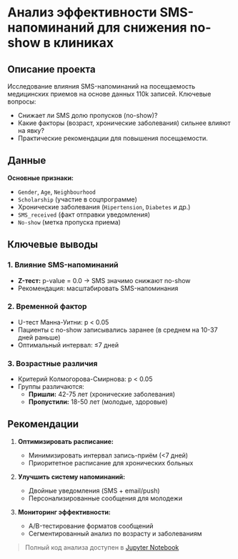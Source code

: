 # Анализ эффективности SMS-напоминаний для снижения no-show в клиниках

## Описание проекта
Исследование влияния SMS-напоминаний на посещаемость медицинских приемов на основе данных 110k записей. Ключевые вопросы:
- Снижает ли SMS долю пропусков (no-show)?
- Какие факторы (возраст, хронические заболевания) сильнее влияют на явку?
- Практические рекомендации для повышения посещаемости.

## Данные
**Основные признаки:**
- `Gender`, `Age`, `Neighbourhood`
- `Scholarship` (участие в соцпрограмме)
- Хронические заболевания (`Hipertension`, `Diabetes` и др.)
- `SMS_received` (факт отправки уведомления)
- `No-show` (метка пропуска приема)

## Ключевые выводы

### 1. Влияние SMS-напоминаний
- **Z-тест:** p-value = 0.0 → SMS значимо снижают no-show
- Рекомендация: масштабировать SMS-напоминания

### 2. Временной фактор
- U-тест Манна-Уитни: p < 0.05
- Пациенты с no-show записывались заранее (в среднем на 10-37 дней раньше)
- Оптимальный интервал: ≤7 дней

### 3. Возрастные различия
- Критерий Колмогорова-Смирнова: p < 0.05
- Группы различаются:
  - **Пришли:** 42-75 лет (хронические заболевания)
  - **Пропустили:** 18-50 лет (молодые, здоровые)

## Рекомендации
1. **Оптимизировать расписание:**
   - Минимизировать интервал запись-приём (<7 дней)
   - Приоритетное расписание для хронических больных

2. **Улучшить систему напоминаний:**
   - Двойные уведомления (SMS + email/push)
   - Персонализированные сообщения для молодежи

3. **Мониторинг эффективности:**
   - A/B-тестирование форматов сообщений
   - Сегментированный анализ по возрасту и заболеваниям

> Полный код анализа доступен в [Jupyter Notebook](https://github.com/Polina1305/Improving-the-efficiency-of-the-city-clinic/blob/main/Improving-the-efficiency.ipynb)
